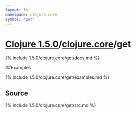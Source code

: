 ```yaml
---
layout: fn
namespace: clojure.core
symbol: "get"
---
```


# [Clojure 1.5.0](../../)/[clojure.core](../)/get

{% include 1.5.0/clojure.core/get/docs.md %}

##Examples

{% include 1.5.0/clojure.core/get/examples.md %}
## Source
{% include 1.5.0/clojure.core/get/src.md %}

